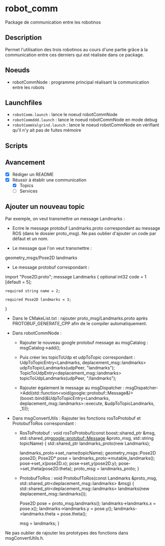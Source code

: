 robot_comm
==============
Package de communication entre les robotinos

Description
-----------
Permet l'utilisation des trois robotinos au cours d'une partie grâce à la communication entre ces derniers qui est réalisée dans ce package.

Noeuds
------
* robotCommNode : programme principal réalisant la communication entre les robots

Launchfiles
-----------
* `robotComm.launch` : lance le noeud robotCommNode
* `robotCommddd.launch` : lance le noeud robotCommNode en mode debug
* `robotCommValgrind.launch` : lance le noeud robotCommNode en vérifiant qu'il n'y ait pas de fuites mémoire

Scripts
-------

Avancement
----------
* [x] Rédiger un README
* [x] Réussir à établir une communication
  - [x] Topics
  - [ ] Services

Ajouter un nouveau topic
------------------------
Par exemple, on veut transmettre un message Landmarks :

* Ecrire le message protobuf Landmarks.proto correspondant au message ROS (dans le dossier proto_msg).
Ne pas oublier d'ajouter un code par défaut et un nom.

- Le message que l'on veut transmettre :

geometry_msgs/Pose2D landmarks

- Le message protobuf correspondant :

import "Pose2D.proto";
message Landmarks
{
	optional int32 code = 1 [default = 5];

	required string name = 2;

    required Pose2D landmarks = 3;
}

* Dans le CMakeList.txt : rajouter proto_msg/Landmarks.proto après PROTOBUF_GENERATE_CPP afin de le compiler automatiquement.

* Dans robotCommNode :
  - Rajouter le nouveau google protobuf message au msgCatalog : msgCatalog->add<Landmarks>();

  - Puis créer les topicToUdp et udpToTopic correspondant :
      UdpToTopicEntry<Landmarks, deplacement_msg::landmarks> udpToTopicLandmarks(udpPeer, "landmarks");
      TopicToUdpEntry<deplacement_msg::landmarks> topicToUdpLandmarks(udpPeer, "/landmarks");

  - Rajouter également le message au msgDispatcher :
      msgDispatcher->Add<Landmarks>(std::function<void(google::protobuf::Message&)>(boost::bind(&UdpToTopicEntry<Landmarks, deplacement_msg::landmarks>::execute, &udpToTopicLandmarks, _1)));

* Dans msgConvertUtils : Rajouter les fonctions rosToProtobuf et ProtobufToRos correspondant :

  - RosToProtobuf :
void rosToProtobuf(const boost::shared_ptr<const deplacement_msg::landmarks> &msg,
                   std::shared_ptr<google::protobuf::Message> &proto_msg, std::string topicName)
{
    std::shared_ptr<Landmarks> landmarks_proto(new Landmarks);

	landmarks_proto->set_name(topicName);
    geometry_msgs::Pose2D pose2D;
    Pose2D* pose = landmarks_proto->mutable_landmarks();
    pose->set_x(pose2D.x);
    pose->set_y(pose2D.y);
    pose->set_theta(pose2D.theta);
    proto_msg = landmarks_proto;
}

  - ProtobufToRos :
void ProtobufToRos(const Landmarks &proto_msg,
                   std::shared_ptr<deplacement_msg::landmarks> &msg)
{
    std::shared_ptr<deplacement_msg::landmarks> landmarks(new deplacement_msg::landmarks());

    Pose2D pose = proto_msg.landmarks();
    landmarks->landmarks.x = pose.x();
    landmarks->landmarks.y = pose.y();
    landmarks->landmarks.theta = pose.theta();

    msg = landmarks;
}

Ne pas oublier de rajouter les prototypes des fonctions dans msgConvertUtils.h.

